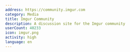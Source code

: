 ```yaml
---
address: https://community.imgur.com
category: Media
title: Imgur Community
description: A discussion site for the Imgur community
userCount: 40233
icon: imgur.png
activity: high
language: en
---
```


